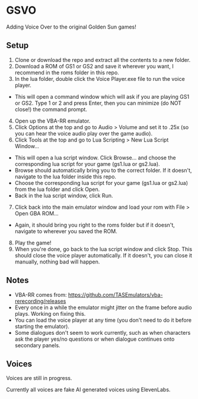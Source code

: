 # GSVO
Adding Voice Over to the original Golden Sun games!

## Setup
1) Clone or download the repo and extract all the contents to a new folder.
2) Download a ROM of GS1 or GS2 and save it wherever you want, I recommend in the roms folder in this repo.
3) In the lua folder, double click the Voice Player.exe file to run the voice player.
- This will open a command window which will ask if you are playing GS1 or GS2. Type 1 or 2 and press Enter, then you can minimize (do NOT close!) the command prompt.
4) Open up the VBA-RR emulator.
5) Click Options at the top and go to Audio > Volume and set it to .25x (so you can hear the voice audio play over the game audio).
6) Click Tools at the top and go to Lua Scripting > New Lua Script Window...
- This will open a lua script window. Click Browse... and choose the corresponding lua script for your game (gs1.lua or gs2.lua).
- Browse should automatically bring you to the correct folder. If it doesn't, navigate to the lua folder inside this repo.
- Choose the corresponding lua script for your game (gs1.lua or gs2.lua) from the lua folder and click Open.
- Back in the lua script window, click Run.
7) Click back into the main emulator window and load your rom with File > Open GBA ROM...
- Again, it should bring you right to the roms folder but if it doesn't, navigate to wherever you saved the ROM.
8) Play the game!
9) When you're done, go back to the lua script window and click Stop. This should close the voice player automatically. If it doesn't, you can close it manually, nothing bad will happen.

## Notes
- VBA-RR comes from: https://github.com/TASEmulators/vba-rerecording/releases
- Every once in a while the emulator might jitter on the frame before audio plays. Working on fixing this.
- You can load the voice player at any time (you don't need to do it before starting the emulator).
- Some dialogues don't seem to work currently, such as when characters ask the player yes/no questions or when dialogue continues onto secondary panels.

## Voices
Voices are still in progress.

Currently all voices are fake AI generated voices using ElevenLabs.
